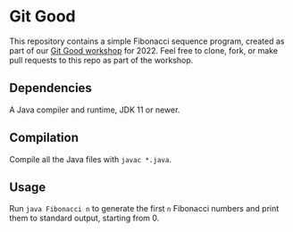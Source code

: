 # Git Good

This repository contains a simple Fibonacci sequence program, created as part of our [Git Good workshop](https://uwcs.co.uk/) for 2022. Feel free to clone, fork, or make pull requests to this repo as part of the workshop.

## Dependencies

A Java compiler and runtime, JDK 11 or newer.

## Compilation

Compile all the Java files with `javac *.java`.

## Usage

Run `java Fibonacci n` to generate the first `n` Fibonacci numbers and print them to standard output, starting from 0.
